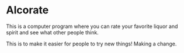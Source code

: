 # Alcorate
This is a computer program where you can rate your favorite liquor and spirit and see what other people think. 

This is to make it easier for people to try new things! Making a change.
